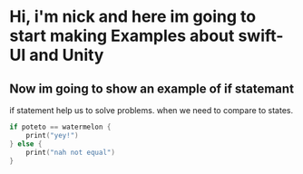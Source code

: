 # Hi, i'm nick and here im going to start making Examples about swift-UI and Unity

## Now im going to show an example of if statemant

if statement help us to solve problems.
when we need to compare to states.

```swift
if poteto == watermelon {
    print("yey!")
} else {
    print("nah not equal")
}
```

<!-- - 👋 Hi, I’m @xVENOOMx
- 👀 I’m interested in ...
- 🌱 I’m currently learning ...
- 💞️ I’m looking to collaborate on ...
- 📫 How to reach me ... -->

<!---
xVENOOMx/xVENOOMx is a ✨ special ✨ repository because its `README.md` (this file) appears on your GitHub profile.
You can click the Preview link to take a look at your changes.
--->
